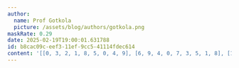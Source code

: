 ```yaml
---
author:
  name: Prof Gotkola
  picture: /assets/blog/authors/gotkola.png
maskRate: 0.29
date: 2025-02-19T19:00:01.631788
id: b8cac09c-eef3-11ef-9cc5-41114fdec614
content: '[[0, 3, 2, 1, 8, 5, 0, 4, 9], [6, 9, 4, 0, 7, 3, 5, 1, 8], [1, 5, 8, 9, 6, 4, 0, 2, 0], [5, 1, 9, 0, 2, 8, 7, 3, 4], [8, 2, 0, 5, 4, 7, 0, 9, 6], [4, 0, 6, 3, 9, 0, 0, 8, 5], [0, 0, 7, 8, 0, 0, 0, 0, 3], [9, 0, 5, 0, 3, 0, 0, 7, 1], [3, 0, 1, 7, 5, 9, 4, 6, 0]]'
---
```

